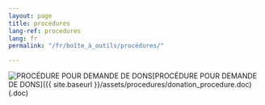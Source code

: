```yaml
---
layout: page
title: procédures
lang-ref: procedures
lang: fr
permalink: "/fr/boîte_à_outils/procédures/"

---
```

<img class="doc" src="{{ site.baseurl }}/assets/img/archive.svg" alt="PROCÉDURE POUR DEMANDE DE DONS" />[PROCÉDURE POUR DEMANDE DE DONS]({{ site.baseurl }}/assets/procedures/donation_procedure.doc) (.doc)